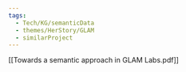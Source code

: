 ```yaml
---
tags:
  - Tech/KG/semanticData
  - themes/HerStory/GLAM
  - similarProject
---
```

[[Towards a semantic approach in GLAM Labs.pdf]]
